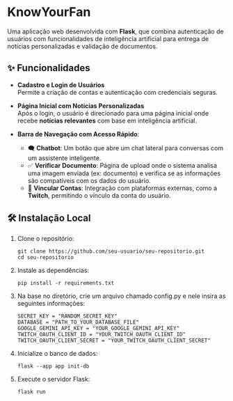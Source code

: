 # KnowYourFan

Uma aplicação web desenvolvida com **Flask**, que combina autenticação de usuários com funcionalidades de inteligência artificial para entrega de notícias personalizadas e validação de documentos.

## ✨ Funcionalidades

- **Cadastro e Login de Usuários**  
  Permite a criação de contas e autenticação com credenciais seguras.

- **Página Inicial com Notícias Personalizadas**  
  Após o login, o usuário é direcionado para uma página inicial onde recebe **notícias relevantes** com base em inteligência artificial.

- **Barra de Navegação com Acesso Rápido**:
  - 🗨️ **Chatbot**: Um botão que abre um chat lateral para conversas com um assistente inteligente.
  - ✅ **Verificar Documento**: Página de upload onde o sistema analisa uma imagem enviada (ex: documento) e verifica se as informações são compatíveis com os dados do usuário.
  - 🔗 **Vincular Contas**: Integração com plataformas externas, como a **Twitch**, permitindo o vínculo da conta do usuário.

## 🛠️ Instalação Local

1. Clone o repositório:
   ```
   git clone https://github.com/seu-usuario/seu-repositorio.git
   cd seu-repositorio
   ```
2. Instale as dependências:
   ```
   pip install -r requirements.txt
   ```
3. Na base no diretório, crie um arquivo chamado config.py e nele insira as seguintes informações:
   ```
   SECRET_KEY = "RANDOM_SECRET_KEY"
   DATABASE = "PATH_TO_YOUR_DATABASE_FILE"
   GOOGLE_GEMINI_API_KEY = "YOUR_GOOGLE_GEMINI_API_KEY"
   TWITCH_OAUTH_CLIENT_ID = "YOUR_TWITCH_OAUTH_CLIENT_ID"
   TWITCH_OAUTH_CLIENT_SECRET = "YOUR_TWITCH_OAUTH_CLIENT_SECRET"
   ```
4. Inicialize o banco de dados:
   ```
   flask --app app init-db
   ```
5. Execute o servidor Flask:
   ```
   flask run
   ```
